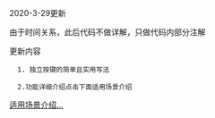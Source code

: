 
2020-3-29更新


由于时间关系，此后代码不做详解，只做代码内部分注解
 
 更新内容
 
      1. 独立按键的简单且实用写法
      
      2.功能详细介绍点击下面适用场景介绍
      
      

[适用场景介绍...](https://blog.csdn.net/weixin_43894786/article/details/105181458)
